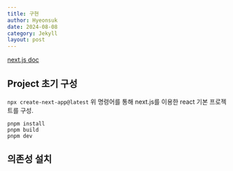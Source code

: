 ```yaml
---
title: 구현
author: Hyeonsuk
date: 2024-08-08
category: Jekyll
layout: post
---
```



[next.js doc][1]
## Project 초기 구성

```npx create-next-app@latest```
위 명령어를 통해 next.js를 이용한 react 기본 프로젝트를 구성.

```
pnpm install
pnpm build
pnpm dev
```

## 의존성 설치



[1]: https://nextjs.org/docs
